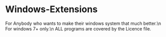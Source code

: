 # Windows-Extensions

For Anybody who wants to make their windows system that much better.\n
For windows 7+ only.\n
ALL programs are covered by the Licence file.
